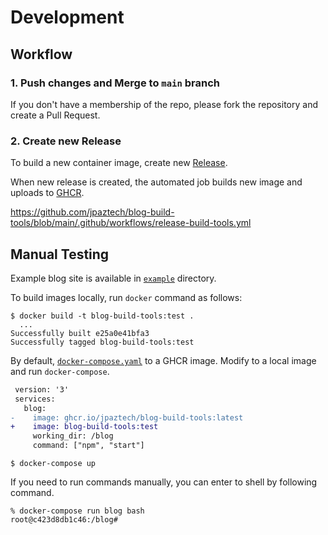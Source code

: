 # Development

## Workflow

### 1. Push changes and Merge to `main` branch

If you don't have a membership of the repo, please fork the repository and create a Pull Request.

### 2. Create new Release

To build a new container image, create new [Release](https://github.com/jpaztech/blog-build-tools/releases).

When new release is created, the automated job builds new image and uploads to [GHCR](https://github.com/orgs/jpaztech/packages/container/package/blog-build-tools).

https://github.com/jpaztech/blog-build-tools/blob/main/.github/workflows/release-build-tools.yml

## Manual Testing

Example blog site is available in [`example`](../example) directory.

To build images locally, run `docker` command as follows:

```shell
$ docker build -t blog-build-tools:test .
  ...
Successfully built e25a0e41bfa3
Successfully tagged blog-build-tools:test
```

By default, [`docker-compose.yaml`](../example/docker-compose.yaml) to a GHCR image.
Modify to a local image and run `docker-compose`.

```diff
 version: '3'
 services:
   blog:
-    image: ghcr.io/jpaztech/blog-build-tools:latest
+    image: blog-build-tools:test
     working_dir: /blog
     command: ["npm", "start"]
```

```shell
$ docker-compose up
```

If you need to run commands manually, you can enter to shell by following command.

```shell
% docker-compose run blog bash
root@c423d8db1c46:/blog#
```
